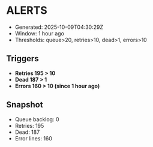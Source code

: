 # ALERTS

- Generated: 2025-10-09T04:30:29Z
- Window: 1 hour ago
- Thresholds: queue>20, retries>10, dead>1, errors>10

## Triggers
- **Retries 195 > 10**
- **Dead 187 > 1**
- **Errors 160 > 10 (since 1 hour ago)**

## Snapshot
- Queue backlog: 0
- Retries: 195
- Dead: 187
- Error lines: 160
